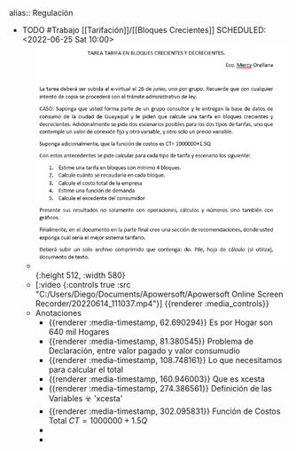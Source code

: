 alias:: Regulación

- TODO #Trabajo [[Tarifación]]/[[Bloques Crecientes]] 
  SCHEDULED: <2022-06-25 Sat 10:00>
	- ![image.png](../assets/image_1655581632704_0.png){:height 512, :width 580}
	- [:video {:controls true :src "C:/Users/Diego/Documents/Apowersoft/Apowersoft Online Screen Recorder/20220614_111037.mp4"}]
	  {{renderer :media_controls}}
	- Anotaciones
		- {{renderer :media-timestamp, 62.690294}} Es por Hogar son 640 mil Hogares
		- {{renderer :media-timestamp, 81.380545}}  Problema de Declaración, entre valor pagado y valor consumudio
		- {{renderer :media-timestamp, 108.748161}} Lo que necesitamos para calcular el total
		- {{renderer :media-timestamp, 160.946003}} Que es xcesta
		- {{renderer :media-timestamp, 274.386561}} Definición de las Variables ☣️ 'xcesta'
		- {{renderer :media-timestamp, 302.095831}} Función de Costos  Total $CT=1000000+1.5Q$
		-
		-